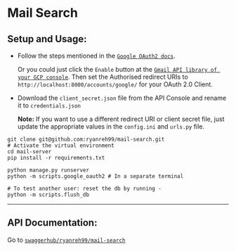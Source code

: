 # Mail Search

## Setup and Usage:

* Follow the steps mentioned in the [`Google OAuth2 docs`](https://developers.google.com/identity/protocols/oauth2/web-server#creatingcred).
  
  Or you could just click the `Enable` button at the [`Gmail API library of your GCP console`](https://console.cloud.google.com/apis/library/gmail.googleapis.com).
  Then set the Authorised redirect URIs to `http://localhost:8000/accounts/google/` for your OAuth 2.0 Client.

* Download the `client_secret.json` file from the API  Console and rename it to `credentials.json`

  **Note:** If you want to use a different redirect URI or client secret file, just update the appropriate values in the `config.ini` and `urls.py` file.

```shell
git clone git@github.com:ryanreh99/mail-search.git
# Activate the virtual environment
cd mail-server
pip install -r requirements.txt

python manage.py runserver
python -m scripts.google_oauth2 # In a separate terminal

# To test another user: reset the db by running -
python -m scripts.flush_db
```
___

## API Documentation:

Go to [`swaggerhub/ryanreh99/mail-search`](https://app.swaggerhub.com/apis/ryanreh99/mail-search/1.0.0)